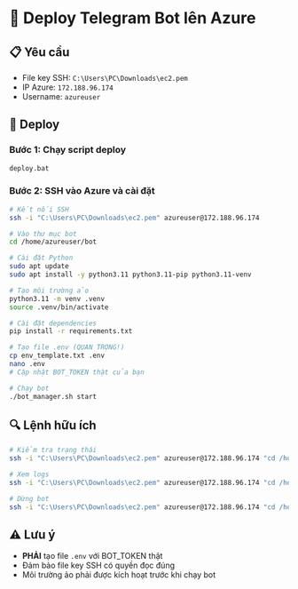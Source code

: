 # 🚀 Deploy Telegram Bot lên Azure

## 📋 Yêu cầu
- File key SSH: `C:\Users\PC\Downloads\ec2.pem`
- IP Azure: `172.188.96.174`
- Username: `azureuser`

## 🎯 Deploy

### Bước 1: Chạy script deploy
```bash
deploy.bat
```

### Bước 2: SSH vào Azure và cài đặt
```bash
# Kết nối SSH
ssh -i "C:\Users\PC\Downloads\ec2.pem" azureuser@172.188.96.174

# Vào thư mục bot
cd /home/azureuser/bot

# Cài đặt Python
sudo apt update
sudo apt install -y python3.11 python3.11-pip python3.11-venv

# Tạo môi trường ảo
python3.11 -m venv .venv
source .venv/bin/activate

# Cài đặt dependencies
pip install -r requirements.txt

# Tạo file .env (QUAN TRỌNG!)
cp env_template.txt .env
nano .env
# Cập nhật BOT_TOKEN thật của bạn

# Chạy bot
./bot_manager.sh start
```

## 🔍 Lệnh hữu ích
```bash
# Kiểm tra trạng thái
ssh -i "C:\Users\PC\Downloads\ec2.pem" azureuser@172.188.96.174 "cd /home/azureuser/bot && ./bot_manager.sh status"

# Xem logs
ssh -i "C:\Users\PC\Downloads\ec2.pem" azureuser@172.188.96.174 "cd /home/azureuser/bot && ./bot_manager.sh logs"

# Dừng bot
ssh -i "C:\Users\PC\Downloads\ec2.pem" azureuser@172.188.96.174 "cd /home/azureuser/bot && ./bot_manager.sh stop"
```

## ⚠️ Lưu ý
- **PHẢI** tạo file `.env` với BOT_TOKEN thật
- Đảm bảo file key SSH có quyền đọc đúng
- Môi trường ảo phải được kích hoạt trước khi chạy bot
